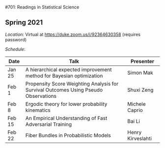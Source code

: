 #701: Readings in Statistical Science

## Spring 2021

*Location*: Virtual at https://duke.zoom.us/j/92364630358 (requires password)

*Schedule*:

| Date | Talk | Presenter |
|------|--------------|-----------|
| Jan 25 | A hierarchical expected improvement method for Bayesian optimization | Simon Mak |
| Feb 1 | Propensity Score Weighting Analysis for Survival Outcomes Using Pseudo Observations  | Shuxi Zeng |
| Feb 8 | Ergodic theory for lower probability kinematics | Michele Caprio |
| Feb 15 | An Empirical Understanding of Fast Adversarial Training | Bai Li |
| Feb 22 | Fiber Bundles in Probabilistic Models  | Henry Kirveslahti |




